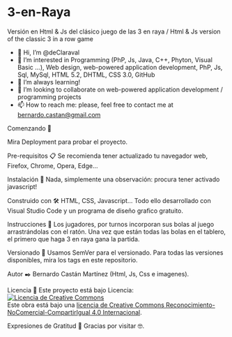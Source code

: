 # 3-en-Raya
Versión en Html &amp; Js del clásico juego de las 3 en raya / Html &amp; Js version of the classic 3 in a row game

- 👋 Hi, I’m @deClaraval
- 👀 I’m interested in Programming (PhP, Js, Java, C++, Phyton, Visual Basic ...), Web design, web-powered application development, PhP, Js, Sql, MySql, HTML 5.2, DHTML, CSS 3.0, GitHub
- 🌱 I’m always learning!
- 💞️ I’m looking to collaborate on web-powered application development / programming projects  
- 📫 How to reach me: please, feel free to contact me at bernardo.castan@gmail.com

Comenzando 🚀

Mira Deployment para probar el proyecto.

Pre-requisitos 📋
Se recomienda tener actualizado tu navegador web, Firefox, Chrome, Opera, Edge...

Instalación 🔧
Nada, simplemente una observación: procura tener activado javascript!

Construido con 🛠️
HTML, CSS, Javascript... Todo ello desarrollado con Visual Studio Code y un programa de diseño grafico gratuito.

Instrucciones 📖
Los jugadores, por turnos incorporan sus bolas al juego arrastrándolas con el ratón. 
Una vez que están todas las bolas en el tablero, el primero que haga 3 en raya gana la partida.

Versionado 📌
Usamos SemVer para el versionado. Para todas las versiones disponibles, mira los tags en este repositorio.

Autor ✒️
Bernardo Castán Martínez (Html, Js, Css e imagenes).

Licencia 📄
Este proyecto está bajo Licencia: 
<a rel="license" href="http://creativecommons.org/licenses/by-nc-sa/4.0/"><img alt="Licencia de Creative Commons" style="border-width:0" src="https://i.creativecommons.org/l/by-nc-sa/4.0/88x31.png" /></a><br />Este obra está bajo una <a rel="license" href="http://creativecommons.org/licenses/by-nc-sa/4.0/">licencia de Creative Commons Reconocimiento-NoComercial-CompartirIgual 4.0 Internacional</a>.

Expresiones de Gratitud 🎁
Gracias por visitar 🤓.
